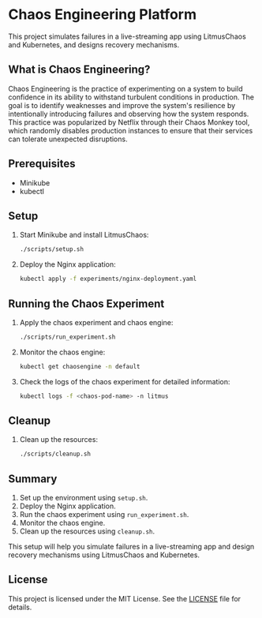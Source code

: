 # Chaos Engineering Platform

This project simulates failures in a live-streaming app using LitmusChaos and Kubernetes, and designs recovery mechanisms.

## What is Chaos Engineering?

Chaos Engineering is the practice of experimenting on a system to build confidence in its ability to withstand turbulent conditions in production. The goal is to identify weaknesses and improve the system's resilience by intentionally introducing failures and observing how the system responds. This practice was popularized by Netflix through their Chaos Monkey tool, which randomly disables production instances to ensure that their services can tolerate unexpected disruptions.

## Prerequisites

- Minikube
- kubectl

## Setup

1. Start Minikube and install LitmusChaos:

    ```sh
    ./scripts/setup.sh
    ```

2. Deploy the Nginx application:

    ```sh
    kubectl apply -f experiments/nginx-deployment.yaml
    ```

## Running the Chaos Experiment

1. Apply the chaos experiment and chaos engine:

    ```sh
    ./scripts/run_experiment.sh
    ```

2. Monitor the chaos engine:

    ```sh
    kubectl get chaosengine -n default
    ```

3. Check the logs of the chaos experiment for detailed information:

    ```sh
    kubectl logs -f <chaos-pod-name> -n litmus
    ```

## Cleanup

1. Clean up the resources:

    ```sh
    ./scripts/cleanup.sh
    ```

## Summary

1. Set up the environment using `setup.sh`.
2. Deploy the Nginx application.
3. Run the chaos experiment using `run_experiment.sh`.
4. Monitor the chaos engine.
5. Clean up the resources using `cleanup.sh`.

This setup will help you simulate failures in a live-streaming app and design recovery mechanisms using LitmusChaos and Kubernetes.

## License

This project is licensed under the MIT License. See the [LICENSE](LICENSE) file for details.
